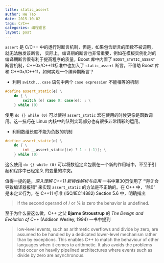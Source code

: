 ```yaml
---
title: static_assert
author: He Tao
date: 2015-10-02
tags: C/C++
categories: 编程语言
layout: post
---
```


`assert` 是 C/C++ 中的运行时断言机制，但是，如果包含断言的函数不被调用，就无法触发该断言，
实际上，编译期的断言也非常重要，例如在模板实例化时的编译期断言很有利于提高程序的质量。Boost 
库中内置了 `BOOST_STATIC_ASSERT` 断言机制，C++0x/C++11标准中也加入了 `static_assert` 
断言。不借助 Boost 库和 C++0x/C++11，如何实现一个编译期断言？

+ 利用 `switch...case` 语句中两个 `case expression` 不能相等的机制

~~~cpp
#define assert_static(e) \
    do { \
        switch (e) case 0: case(e): ; \
    } while (0)
~~~

使用 `do {} while (0)` 可以使得 `assert_static` 宏在使用的时候更像是函数调用。这一技巧在
Linux 内核中的队列实现部分也有很多非常精彩的运用。

+ 利用数组长度不能为负数的机制

~~~cpp
#define assert_static(e) \
    do { \
        int __assert_static[(e) ? 1 : (-1)]; \
    } while (0)
~~~

这么使用 `do {} while (0)` 可以将数组定义包裹在一个新的作用域中，不至于引起和程序中已经定义
的变量的冲突。

值得一提的是，_深入理解 C++11 新特性解析与应用_ 一书中第30页使用了 “‘除0’会导致编译器报错”
来实现 `assert_static` 的方法是不正确的。在 C++ 中，“除0” 是未定义行为，在 C++11 标准
(ISO/IEC14882) Section 5.6 中，明确指出

> If the second operand of / or % is zero the behavior is undefined.

至于为什么要这么做，C++ 之父 **Bjarne Stroustrup** 的 _The Design and Evolution of C++_ (Addison Wesley, 1994) 一书中提到

> low-level events, such as arithmetic overflows and divide by zero, are 
> assumed to be handled by a dedicated lower-level mechanism rather than by 
> exceptions. This enables C++ to match the behaviour of other languages when 
> it comes to arithmetic. It also avoids the problems that occur on heavily 
> pipelined architectures where events such as divide by zero are asynchronous.




